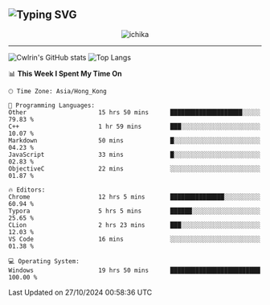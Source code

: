 ![Typing SVG](https://readme-typing-svg.demolab.com?font=Jost&size=24&pause=1000&color=7799EE&vCenter=true&multiline=true&random=false&width=435&height=100&lines=Hi+there;I'm+Sakurakouji+Nanaha;You+can+also+tell+me+Cwlrin%E2%98%86)
---
<p align="center">
  <img src="https://image.cwlrin.wiki/images/2024/06/17/Happy-Birthday2023---.png" alt="ichika" border="0" />
</p>

---
![Cwlrin's GitHub stats](https://github-readme-stats.vercel.app/api?username=cwlrin&show_icons=true&theme=buefy)
![Top Langs](https://github-readme-stats.vercel.app/api/top-langs/?username=cwlrin&layout=compact&hide=html,css)

<!--START_SECTION:waka-->
📊 **This Week I Spent My Time On** 

```text
🕑︎ Time Zone: Asia/Hong_Kong

💬 Programming Languages: 
Other                    15 hrs 50 mins      ████████████████████░░░░░   79.83 % 
C++                      1 hr 59 mins        ███░░░░░░░░░░░░░░░░░░░░░░   10.07 % 
Markdown                 50 mins             █░░░░░░░░░░░░░░░░░░░░░░░░   04.23 % 
JavaScript               33 mins             █░░░░░░░░░░░░░░░░░░░░░░░░   02.83 % 
ObjectiveC               22 mins             ░░░░░░░░░░░░░░░░░░░░░░░░░   01.87 % 

🔥 Editors: 
Chrome                   12 hrs 5 mins       ███████████████░░░░░░░░░░   60.94 % 
Typora                   5 hrs 5 mins        ██████░░░░░░░░░░░░░░░░░░░   25.65 % 
CLion                    2 hrs 23 mins       ███░░░░░░░░░░░░░░░░░░░░░░   12.03 % 
VS Code                  16 mins             ░░░░░░░░░░░░░░░░░░░░░░░░░   01.38 % 

💻 Operating System: 
Windows                  19 hrs 50 mins      █████████████████████████   100.00 % 
```


 Last Updated on 27/10/2024 00:58:36 UTC
<!--END_SECTION:waka-->
